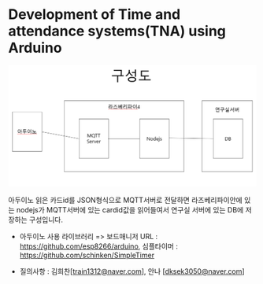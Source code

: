 # Development of Time and attendance systems(TNA) using Arduino

![](./image/구성도.png)

아두이노 읽은 카드id를 JSON형식으로 MQTT서버로 전달하면 라즈베리파이안에 있는 nodejs가 MQTT서버에 있는 cardid값을 읽어들여서 연구실 서버에 있는 DB에 저장하는 구성입니다.

  * 아두이노 사용 라이브러리 => 보드매니저 URL : https://github.com/esp8266/arduino, 심플타이머 : https://github.com/schinken/SimpleTimer

  * 질의사항 : 김희찬[train1312@naver.com], 안나 [dksek3050@naver.com]
